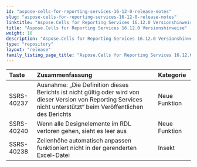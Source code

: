 ```yaml
---
id: "aspose-cells-for-reporting-services-16-12-0-release-notes"
slug: "aspose-cells-for-reporting-services-16-12-0-release-notes"
linktitle: "Aspose.Cells for Reporting Services 16.12.0 Versionshinweise"
title: "Aspose.Cells for Reporting Services 16.12.0 Versionshinweise"
weight: 10
description: "Aspose.Cells for Reporting Services 16.12.0 Versionshinweise – the latest updates and fixes."
type: "repository"
layout: "release"
family_listing_page_title: "Aspose.Cells for Reporting Services 16.12.0 Versionshinweise"
---
```

|**Taste** |**Zusammenfassung** |**Kategorie** |
|:- |:- |:- |
|SSRS-40237 | Ausnahme: „Die Definition dieses Berichts ist nicht gültig oder wird von dieser Version von Reporting Services nicht unterstützt“ beim Veröffentlichen des Berichts|Neue Funktion|
|SSRS-40240 |Wenn alle Designelemente im RDL verloren gehen, sieht es leer aus|Neue Funktion|
|SSRS-40238 | Zeilenhöhe automatisch anpassen funktioniert nicht in der gerenderten Excel-Datei| Insekt|

